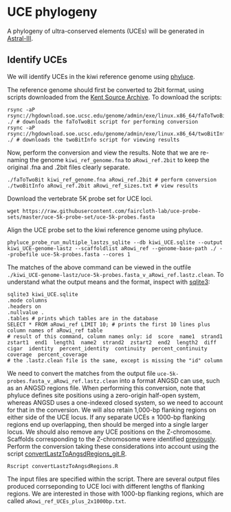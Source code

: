 # UCE phylogeny

A phylogeny of ultra-conserved elements (UCEs) will be generated in [Astral-III](https://github.com/smirarab/ASTRAL).

## Identify UCEs

We will identify UCEs in the kiwi reference genome using [phyluce](https://phyluce.readthedocs.io/en/latest/).

The reference genome should first be converted to 2bit format, using scripts downloaded from the [Kent Source Archive](http://hgdownload.soe.ucsc.edu/admin/exe/). To download the scripts:

```
rsync -aP rsync://hgdownload.soe.ucsc.edu/genome/admin/exe/linux.x86_64/faToTwoBit ./ # downloads the faToTwoBit script for performing conversion
rsync -aP rsync://hgdownload.soe.ucsc.edu/genome/admin/exe/linux.x86_64/twoBitInfo ./ # downloads the twoBitInfo script for viewing results
```

Now, perform the conversion and view the results. Note that we are re-naming the genome ```kiwi_ref_genome.fna``` to ```aRowi_ref.2bit``` to keep the original .fna and .2bit files clearly separate.

```
./faToTwoBit kiwi_ref_genome.fna aRowi_ref.2bit # perform conversion
./twoBitInfo aRowi_ref.2bit aRowi_ref_sizes.txt # view results
```

Download the vertebrate 5K probe set for UCE loci.

```
wget https://raw.githubusercontent.com/faircloth-lab/uce-probe-sets/master/uce-5k-probe-set/uce-5k-probes.fasta
```

Align the UCE probe set to the kiwi reference genome using phyluce.

```
phyluce_probe_run_multiple_lastzs_sqlite --db kiwi_UCE.sqlite --output kiwi_UCE-genome-lastz --scaffoldlist aRowi_ref --genome-base-path ./ --probefile uce-5k-probes.fasta --cores 1
```

The matches of the above command can be viewed in the outfile ```./kiwi_UCE-genome-lastz/uce-5k-probes.fasta_v_aRowi_ref.lastz.clean```. To understand what the output means and the format, inspect with [sqlite3](https://www.sqlite.org/index.html):

```
sqlite3 kiwi_UCE.sqlite
.mode columns
.headers on
.nullvalue .
.tables # prints which tables are in the database
SELECT * FROM aRowi_ref LIMIT 10; # prints the first 10 lines plus column names of aRowi_ref table
# result of this command, column names only: id  score  name1  strand1  zstart1  end1  length1  name2  strand2  zstart2  end2  length2  diff  cigar  identity  percent_identity  continuity  percent_continuity  coverage  percent_coverage
# the .lastz.clean file is the same, except is missing the "id" column
```

We need to convert the matches from the  output file ```uce-5k-probes.fasta_v_aRowi_ref.lastz.clean``` into a format ANGSD can use, such as an ANGSD regions file. When performing this conversion, note that phyluce defines site positions using a zero-origin half-open system, whereas ANGSD uses a one-indexed closed system, so we need to account for that in the conversion. We will also retain 1,000-bp flanking regions on either side of the UCE locus. If any separate UCEs ± 1000-bp flanking regions end up overlapping, then should be merged into a single larger locus. We should also remove any UCE positions on the Z-chromosome. Scaffolds corresponding to the Z-chromosome were identified [previously](https://github.com/jordanbemmels/kiwi-holocene/blob/main/01_Identify_Zchr_scaffolds.md). Perform the conversion taking these considerations into account using the script [convertLastzToAngsdRegions_git.R](https://github.com/jordanbemmels/kiwi-holocene/blob/main/convertLastzToAngsdRegions_git.R).

```
Rscript convertLastzToAngsdRegions.R
```

The input files are specified within the script. There are several output files produced corrseponding to UCE loci with different lengths of flanking regions. We are interested in those with 1000-bp flanking regions, which are called ```aRowi_ref_UCEs_plus_2x1000bp.txt```.




